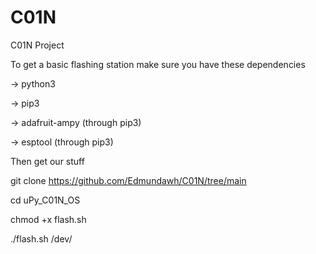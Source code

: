 # C01N
C01N Project

To get a basic flashing station make sure you have these dependencies

-> python3

-> pip3

-> adafruit-ampy (through pip3)

-> esptool (through pip3)

Then get our stuff

git clone https://github.com/Edmundawh/C01N/tree/main

cd uPy_C01N_OS

 
chmod +x flash.sh

 
./flash.sh /dev/ <yourC01Nlocation>
